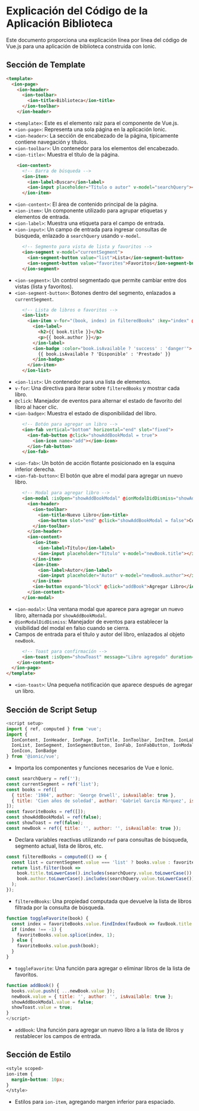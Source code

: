 
# Explicación del Código de la Aplicación Biblioteca

Este documento proporciona una explicación línea por línea del código de Vue.js para una aplicación de biblioteca construida con Ionic.

## Sección de Template

```html
<template>
  <ion-page>
    <ion-header>
      <ion-toolbar>
        <ion-title>Biblioteca</ion-title>
      </ion-toolbar>
    </ion-header>
```
- `<template>`: Este es el elemento raíz para el componente de Vue.js.
- `<ion-page>`: Representa una sola página en la aplicación Ionic.
- `<ion-header>`: La sección de encabezado de la página, típicamente contiene navegación y títulos.
- `<ion-toolbar>`: Un contenedor para los elementos del encabezado.
- `<ion-title>`: Muestra el título de la página.

```html
    <ion-content>
      <!-- Barra de búsqueda -->
      <ion-item>
        <ion-label>Buscar</ion-label>
        <ion-input placeholder="Título o autor" v-model="searchQuery"></ion-input>
      </ion-item>
```
- `<ion-content>`: El área de contenido principal de la página.
- `<ion-item>`: Un componente utilizado para agrupar etiquetas y elementos de entrada.
- `<ion-label>`: Muestra una etiqueta para el campo de entrada.
- `<ion-input>`: Un campo de entrada para ingresar consultas de búsqueda, enlazado a `searchQuery` usando `v-model`.

```html
      <!-- Segmento para vista de lista y favoritos -->
      <ion-segment v-model="currentSegment">
        <ion-segment-button value="list">Lista</ion-segment-button>
        <ion-segment-button value="favorites">Favoritos</ion-segment-button>
      </ion-segment>
```
- `<ion-segment>`: Un control segmentado que permite cambiar entre dos vistas (lista y favoritos).
- `<ion-segment-button>`: Botones dentro del segmento, enlazados a `currentSegment`.

```html
      <!-- Lista de libros o favoritos -->
      <ion-list>
        <ion-item v-for="(book, index) in filteredBooks" :key="index" @click="toggleFavorite(book)">
          <ion-label>
            <h2>{{ book.title }}</h2>
            <p>{{ book.author }}</p>
          </ion-label>
          <ion-badge :color="book.isAvailable ? 'success' : 'danger'">
            {{ book.isAvailable ? 'Disponible' : 'Prestado' }}
          </ion-badge>
        </ion-item>
      </ion-list>
```
- `<ion-list>`: Un contenedor para una lista de elementos.
- `v-for`: Una directiva para iterar sobre `filteredBooks` y mostrar cada libro.
- `@click`: Manejador de eventos para alternar el estado de favorito del libro al hacer clic.
- `<ion-badge>`: Muestra el estado de disponibilidad del libro.

```html
      <!-- Botón para agregar un libro -->
      <ion-fab vertical="bottom" horizontal="end" slot="fixed">
        <ion-fab-button @click="showAddBookModal = true">
          <ion-icon name="add"></ion-icon>
        </ion-fab-button>
      </ion-fab>
```
- `<ion-fab>`: Un botón de acción flotante posicionado en la esquina inferior derecha.
- `<ion-fab-button>`: El botón que abre el modal para agregar un nuevo libro.

```html
      <!-- Modal para agregar libro -->
      <ion-modal :isOpen="showAddBookModal" @ionModalDidDismiss="showAddBookModal = false">
        <ion-header>
          <ion-toolbar>
            <ion-title>Nuevo Libro</ion-title>
            <ion-button slot="end" @click="showAddBookModal = false">Cerrar</ion-button>
          </ion-toolbar>
        </ion-header>
        <ion-content>
          <ion-item>
            <ion-label>Título</ion-label>
            <ion-input placeholder="Título" v-model="newBook.title"></ion-input>
          </ion-item>
          <ion-item>
            <ion-label>Autor</ion-label>
            <ion-input placeholder="Autor" v-model="newBook.author"></ion-input>
          </ion-item>
          <ion-button expand="block" @click="addBook">Agregar Libro</ion-button>
        </ion-content>
      </ion-modal>
```
- `<ion-modal>`: Una ventana modal que aparece para agregar un nuevo libro, alternada por `showAddBookModal`.
- `@ionModalDidDismiss`: Manejador de eventos para establecer la visibilidad del modal en falso cuando se cierra.
- Campos de entrada para el título y autor del libro, enlazados al objeto `newBook`.

```html
      <!-- Toast para confirmación -->
      <ion-toast :isOpen="showToast" message="Libro agregado" duration="1500" @didDismiss="showToast = false" />
    </ion-content>
  </ion-page>
</template>
```
- `<ion-toast>`: Una pequeña notificación que aparece después de agregar un libro.

## Sección de Script Setup

```javascript
<script setup>
import { ref, computed } from 'vue';
import {
  IonContent, IonHeader, IonPage, IonTitle, IonToolbar, IonItem, IonLabel, IonInput,
  IonList, IonSegment, IonSegmentButton, IonFab, IonFabButton, IonModal, IonToast, IonButton,
  IonIcon, IonBadge
} from '@ionic/vue';
```
- Importa los componentes y funciones necesarios de Vue e Ionic.

```javascript
const searchQuery = ref('');
const currentSegment = ref('list');
const books = ref([
  { title: '1984', author: 'George Orwell', isAvailable: true },
  { title: 'Cien años de soledad', author: 'Gabriel García Márquez', isAvailable: false }
]);
const favoriteBooks = ref([]);
const showAddBookModal = ref(false);
const showToast = ref(false);
const newBook = ref({ title: '', author: '', isAvailable: true });
```
- Declara variables reactivas utilizando `ref` para consultas de búsqueda, segmento actual, lista de libros, etc.

```javascript
const filteredBooks = computed(() => {
  const list = currentSegment.value === 'list' ? books.value : favoriteBooks.value;
  return list.filter(book =>
    book.title.toLowerCase().includes(searchQuery.value.toLowerCase()) ||
    book.author.toLowerCase().includes(searchQuery.value.toLowerCase())
  );
});
```
- `filteredBooks`: Una propiedad computada que devuelve la lista de libros filtrada por la consulta de búsqueda.

```javascript
function toggleFavorite(book) {
  const index = favoriteBooks.value.findIndex(favBook => favBook.title === book.title);
  if (index !== -1) {
    favoriteBooks.value.splice(index, 1);
  } else {
    favoriteBooks.value.push(book);
  }
}
```
- `toggleFavorite`: Una función para agregar o eliminar libros de la lista de favoritos.

```javascript
function addBook() {
  books.value.push({ ...newBook.value });
  newBook.value = { title: '', author: '', isAvailable: true };
  showAddBookModal.value = false;
  showToast.value = true;
}
</script>
```
- `addBook`: Una función para agregar un nuevo libro a la lista de libros y restablecer los campos de entrada.

## Sección de Estilo

```css
<style scoped>
ion-item {
  margin-bottom: 10px;
}
</style>
```
- Estilos para `ion-item`, agregando margen inferior para espaciado.


